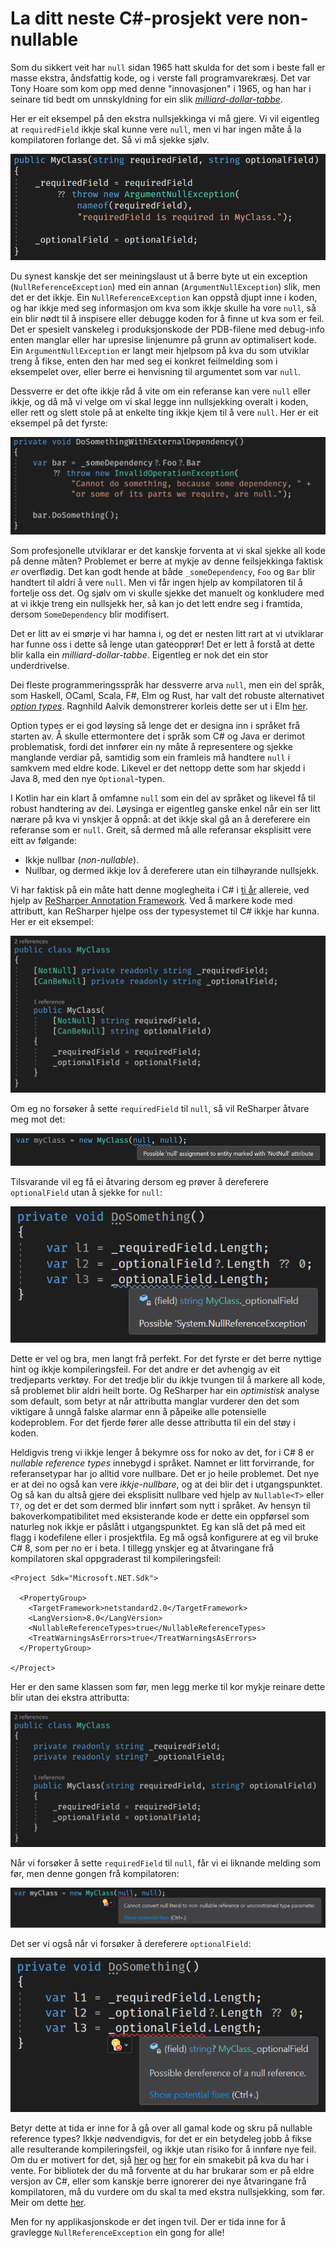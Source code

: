 # La ditt neste C#-prosjekt vere non-nullable

Som du sikkert veit har `null` sidan 1965 hatt skulda for det som i beste fall er masse ekstra, åndsfattig kode, og i verste fall programvarekræsj. Det var Tony Hoare som kom opp med denne "innovasjonen" i 1965, og han har i seinare tid bedt om unnskyldning for ein slik [_milliard-dollar-tabbe_](https://en.wikipedia.org/wiki/Null_pointer#History). 

Her er eit eksempel på den ekstra nullsjekkinga vi må gjere. Vi vil eigentleg at `requiredField` ikkje skal kunne vere `null`, men vi har ingen måte å la kompilatoren forlange det. Så vi må sjekke sjølv. 

![](https://github.com/torhovland/torhovland.github.io/raw/master/img/non-nullable/legacy-myclass.png)

Du synest kanskje det ser meiningslaust ut å berre byte ut ein exception (`NullReferenceException`) med ein annan (`ArgumentNullException`) slik, men det er det ikkje. Ein `NullReferenceException` kan oppstå djupt inne i koden, og har ikkje med seg informasjon om kva som ikkje skulle ha vore `null`, så ein blir nødt til å inspisere eller debugge koden for å finne ut kva som er feil. Det er spesielt vanskeleg i produksjonskode der PDB-filene med debug-info enten manglar eller har upresise linjenumre på grunn av optimalisert kode. Ein `ArgumentNullException` er langt meir hjelpsom på kva du som utviklar treng å fikse, enten den har med seg ei konkret feilmelding som i eksempelet over, eller berre ei henvisning til argumentet som var `null`.

Dessverre er det ofte ikkje råd å vite om ein referanse kan vere `null` eller ikkje, og då må vi velge om vi skal legge inn nullsjekking overalt i koden, eller rett og slett stole på at enkelte ting ikkje kjem til å vere `null`. Her er eit eksempel på det fyrste: 

![](https://github.com/torhovland/torhovland.github.io/raw/master/img/non-nullable/excessive-null-checking.png)

Som profesjonelle utviklarar er det kanskje forventa at vi skal sjekke all kode på denne måten? Problemet er berre at mykje av denne feilsjekkinga faktisk _er_ overflødig. Det kan godt hende at både `_someDependency`, `Foo` og `Bar` blir handtert til aldri å vere `null`. Men vi får ingen hjelp av kompilatoren til å fortelje oss det. Og sjølv om vi skulle sjekke det manuelt og konkludere med at vi ikkje treng ein nullsjekk her, så kan jo det lett endre seg i framtida, dersom `SomeDependency` blir modifisert.

Det er litt av ei smørje vi har hamna i, og det er nesten litt rart at vi utviklarar har funne oss i dette så lenge utan gateopprør! Det er lett å forstå at dette blir kalla ein _milliard-dollar-tabbe_. Eigentleg er nok det ein stor underdrivelse.

Dei fleste programmeringsspråk har dessverre arva `null`, men ein del språk, som Haskell, OCaml, Scala, F#, Elm og Rust, har valt det robuste alternativet [_option types_](https://en.wikipedia.org/wiki/Option_type). Ragnhild Aalvik demonstrerer korleis dette ser ut i Elm [her](https://elm.christmas/2018/5).

Option types er ei god løysing så lenge det er designa inn i språket frå starten av. Å skulle ettermontere det i språk som C# og Java er derimot problematisk, fordi det innfører ein ny måte å representere og sjekke manglande verdiar på, samtidig som ein framleis må handtere `null` i samkvem med eldre kode. Likevel er det nettopp dette som har skjedd i Java 8, med den nye `Optional`-typen.

I Kotlin har ein klart å omfamne `null` som ein del av språket og likevel få til robust handtering av dei. Løysinga er eigentleg ganske enkel når ein ser litt nærare på kva vi ynskjer å oppnå: at det ikkje skal gå an å dereferere ein referanse som er `null`. Greit, så dermed må alle referansar eksplisitt vere eitt av følgande:

- Ikkje nullbar (_non-nullable_).
- Nullbar, og dermed ikkje lov å dereferere utan ein tilhøyrande nullsjekk.

Vi har faktisk på ein måte hatt denne moglegheita i C# i [ti år](https://blogs.msmvps.com/peterritchie/2008/07/21/working-with-resharper-s-external-annotation-xml-files/) allereie, ved hjelp av [ReSharper Annotation Framework](https://www.jetbrains.com/resharper/features/code_analysis.html). Ved å markere kode med attributt, kan ReSharper hjelpe oss der typesystemet til C# ikkje har kunna. Her er eit eksempel:

![](https://github.com/torhovland/torhovland.github.io/raw/master/img/non-nullable/resharper-myclass.png)

Om eg no forsøker å sette `requiredField` til `null`, så vil ReSharper åtvare meg mot det:

![](https://github.com/torhovland/torhovland.github.io/raw/master/img/non-nullable/resharper-required-not-null.png)

Tilsvarande vil eg få ei åtvaring dersom eg prøver å dereferere `optionalField` utan å sjekke for `null`:

![](https://github.com/torhovland/torhovland.github.io/raw/master/img/non-nullable/resharper-null-reference.png)

Dette er vel og bra, men langt frå perfekt. For det fyrste er det berre nyttige hint og ikkje kompileringsfeil. For det andre er det avhengig av eit tredjeparts verktøy. For det tredje blir du ikkje tvungen til å markere all kode, så problemet blir aldri heilt borte. Og ReSharper har ein _optimistisk_ analyse som default, som betyr at når attributta manglar vurderer den det som viktigare å unngå falske alarmar enn å påpeike alle potensielle kodeproblem. For det fjerde fører alle desse attributta til ein del støy i koden.

Heldigvis treng vi ikkje lenger å bekymre oss for noko av det, for i C# 8 er _nullable reference types_ innebygd i språket. Namnet er litt forvirrande, for referansetypar har jo alltid vore nullbare. Det er jo heile problemet. Det nye er at dei no også kan vere _ikkje-nullbare_, og at dei blir det i utgangspunktet. Og så kan du altså gjere dei eksplisitt nullbare ved hjelp av `Nullable<T>` eller `T?`, og det er det som dermed blir innført som nytt i språket. Av hensyn til bakoverkompatibilitet med eksisterande kode er dette ein oppførsel som naturleg nok ikkje er påslått i utgangspunktet. Eg kan slå det på med eit flagg i kodefilene eller i prosjektfila. Eg må også konfigurere at eg vil bruke C# 8, som per no er i beta. I tillegg ynskjer eg at åtvaringane frå kompilatoren skal oppgraderast til kompileringsfeil:

```
<Project Sdk="Microsoft.NET.Sdk">

  <PropertyGroup>
    <TargetFramework>netstandard2.0</TargetFramework>
    <LangVersion>8.0</LangVersion>
    <NullableReferenceTypes>true</NullableReferenceTypes>
    <TreatWarningsAsErrors>true</TreatWarningsAsErrors>
  </PropertyGroup>

</Project>
```

Her er den same klassen som før, men legg merke til kor mykje reinare dette blir utan dei ekstra attributta:

![](https://github.com/torhovland/torhovland.github.io/raw/master/img/non-nullable/csharp-myclass.png)

Når vi forsøker å sette `requiredField` til `null`, får vi ei liknande melding som før, men denne gongen frå kompilatoren:

![](https://github.com/torhovland/torhovland.github.io/raw/master/img/non-nullable/csharp-required-not-null.png)

Det ser vi også når vi forsøker å dereferere `optionalField`:

![](https://github.com/torhovland/torhovland.github.io/raw/master/img/non-nullable/csharp-null-reference.png)

Betyr dette at tida er inne for å gå over all gamal kode og skru på nullable reference types? Ikkje nødvendigvis, for det er ein betydeleg jobb å fikse alle resulterande kompileringsfeil, og ikkje utan risiko for å innføre nye feil. Om du er motivert for det, sjå [her](https://praeclarum.org/2018/12/17/nullable-reference-types.html) og [her](https://codeblog.jonskeet.uk/2018/04/21/first-steps-with-nullable-reference-types/) for ein smakebit på kva du har i vente.
For bibliotek der du må forvente at du har brukarar som er på eldre versjon av C#, eller som kanskje berre ignorerer dei nye åtvaringane frå kompilatoren, må du vurdere om du skal ta med ekstra nullsjekking, som før. Meir om dette [her](https://csharp.christiannagel.com/2018/06/20/nonnullablereferencetypes/).

Men for ny applikasjonskode er det ingen tvil. Der er tida inne for å gravlegge `NullReferenceException` ein gong for alle!
